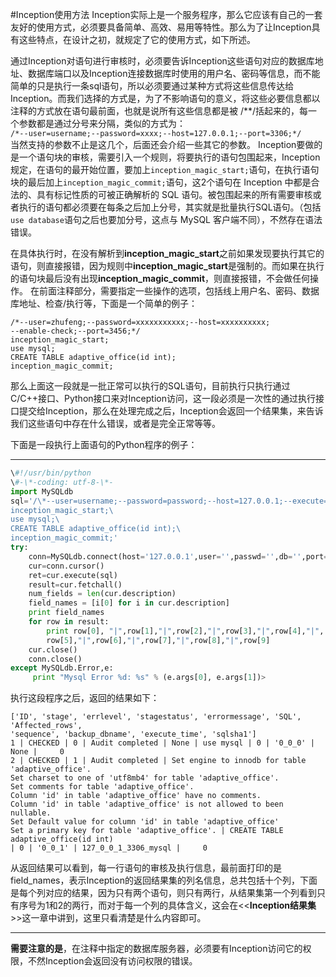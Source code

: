 #Inception使用方法
Inception实际上是一个服务程序，那么它应该有自己的一套友好的使用方式，必须要具备简单、高效、易用等特性。那么为了让Inception具有这些特点，在设计之初，就规定了它的使用方式，如下所述。

通过Inception对语句进行审核时，必须要告诉Inception这些语句对应的数据库地址、数据库端口以及Inception连接数据库时使用的用户名、密码等信息，而不能简单的只是执行一条sql语句，所以必须要通过某种方式将这些信息传达给Inception。而我们选择的方式是，为了不影响语句的意义，将这些必要信息都以注释的方式放在语句最前面，也就是说所有这些信息都是被
/\*\*/括起来的，每一个参数都是通过分号来分隔，类似的方式为：  
`/*--user=username;--password=xxxx;--host=127.0.0.1;--port=3306;*/`  
当然支持的参数不止是这几个，后面还会介绍一些其它的参数。
Inception要做的是一个语句块的审核，需要引入一个规则，将要执行的语句包围起来，Inception规定，在语句的最开始位置，要加上`inception_magic_start;`语句，在执行语句块的最后加上`inception_magic_commit;`语句，这2个语句在 Inception 中都是合法的、具有标记性质的可被正确解析的 SQL 语句。被包围起来的所有需要审核或者执行的语句都必须要在每条之后加上分号，其实就是批量执行SQL语句。（包括 `use database`语句之后也要加分号，这点与 MySQL 客户端不同），不然存在语法错误。

在具体执行时，在没有解析到**inception_magic_start**之前如果发现要执行其它的语句，则直接报错，因为规则中**inception_magic_start**是强制的。而如果在执行的语句块最后没有出现**inception_magic_commit**，则直接报错，不会做任何操作。
在前面注释部分，需要指定一些操作的选项，包括线上用户名、密码、数据库地址、检查/执行等，下面是一个简单的例子：  
````
/*--user=zhufeng;--password=xxxxxxxxxxx;--host=xxxxxxxxxx;
--enable-check;--port=3456;*/  
inception_magic_start;  
use mysql;  
CREATE TABLE adaptive_office(id int);  
inception_magic_commit;
````
那么上面这一段就是一批正常可以执行的SQL语句，目前执行只执行通过C/C++接口、Python接口来对Inception访问，这一段必须是一次性的通过执行接口提交给Inception，那么在处理完成之后，Inception会返回一个结果集，来告诉我们这些语句中存在什么错误，或者是完全正常等等。  

下面是一段执行上面语句的Python程序的例子：

-----------------
````python
\#!/usr/bin/python
\#-\*-coding: utf-8-\*-
import MySQLdb
sql='/\*--user=username;--password=password;--host=127.0.0.1;--execute=1;--port=3306;*/\
inception_magic_start;\
use mysql;\
CREATE TABLE adaptive_office(id int);\
inception_magic_commit;'
try:
    conn=MySQLdb.connect(host='127.0.0.1',user='',passwd='',db='',port=9998)
    cur=conn.cursor()
    ret=cur.execute(sql)
    result=cur.fetchall()
    num_fields = len(cur.description) 
    field_names = [i[0] for i in cur.description]
    print field_names
    for row in result:
        print row[0], "|",row[1],"|",row[2],"|",row[3],"|",row[4],"|",
		row[5],"|",row[6],"|",row[7],"|",row[8],"|",row[9]
    cur.close()
    conn.close()
except MySQLdb.Error,e:
     print "Mysql Error %d: %s" % (e.args[0], e.args[1])>
````

执行这段程序之后，返回的结果如下：  
````
['ID', 'stage', 'errlevel', 'stagestatus', 'errormessage', 'SQL', 'Affected_rows', 
'sequence', 'backup_dbname', 'execute_time', 'sqlsha1']  
1 | CHECKED | 0 | Audit completed | None | use mysql | 0 | '0_0_0' | None |     0  
2 | CHECKED | 1 | Audit completed | Set engine to innodb for table 'adaptive_office'.  
Set charset to one of 'utf8mb4' for table 'adaptive_office'.  
Set comments for table 'adaptive_office'.  
Column 'id' in table 'adaptive_office' have no comments.  
Column 'id' in table 'adaptive_office' is not allowed to been nullable.  
Set Default value for column 'id' in table 'adaptive_office'  
Set a primary key for table 'adaptive_office'. | CREATE TABLE adaptive_office(id int) 
| 0 | '0_0_1' | 127_0_0_1_3306_mysql |     0
````

从返回结果可以看到，每一行语句的审核及执行信息，最前面打印的是field_names，表示Inception的返回结果集的列名信息，总共包括十个列，下面是每个列对应的结果，因为只有两个语句，则只有两行，从结果集第一个列看到只有序号为1和2的两行，而对于每一个列的具体含义，这会在<<**Inception结果集**>>这一章中讲到，这里只看清楚是什么内容即可。


-------------

**需要注意的是**，在注释中指定的数据库服务器，必须要有Inception访问它的权限，不然Inception会返回没有访问权限的错误。

